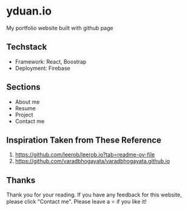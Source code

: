 # yduan.io
My portfolio website built with github page
## Techstack
- Framework: React, Boostrap
- Deployment: Firebase
## Sections
- About me
- Resume
- Project
- Contact me
## Inspiration Taken from These Reference
1.  https://github.com/leerob/leerob.io?tab=readme-ov-file
2. https://github.com/varadbhogayata/varadbhogayata.github.io
## Thanks
Thank you for your reading. If you have any feedback for this website, please click "Contact me". Please leave a ⭐ if you like it!
